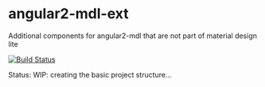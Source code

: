 # angular2-mdl-ext
Additional components for angular2-mdl that are not part of material design lite

[![Build Status](https://travis-ci.org/mseemann/angular2-mdl-ext.svg?branch=master)](https://travis-ci.org/mseemann/angular2-mdl-ext)

Status: WIP: creating the basic project structure...